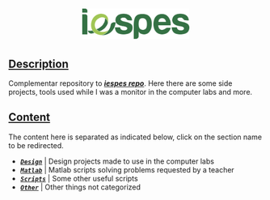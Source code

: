 [**_iespes repo_**]: https://github.com/dreisss/iespes
[**_`design`_**]: ./design
[**_`matlab`_**]: ./matlab
[**_`scripts`_**]: ./scripts
[**_`other`_**]: ./other

<h1 align="center">
  <a href="https://www.iespes.com.br">
    <img height="60px" src="./design/logos/logo.svg"/>
  </a>
</h1>

## [**Description**](#description)

Complementar repository to [**_iespes repo_**]. Here there are some side projects,
tools used while I was a monitor in the computer labs and more.

## [**Content**](#content)

The content here is separated as indicated below, click on the section name to
be redirected.

- [**_`Design`_**] | Design projects made to use in the computer labs
- [**_`Matlab`_**] | Matlab scripts solving problems requested by a teacher
- [**_`Scripts`_**] | Some other useful scripts
- [**_`Other`_**] | Other things not categorized
